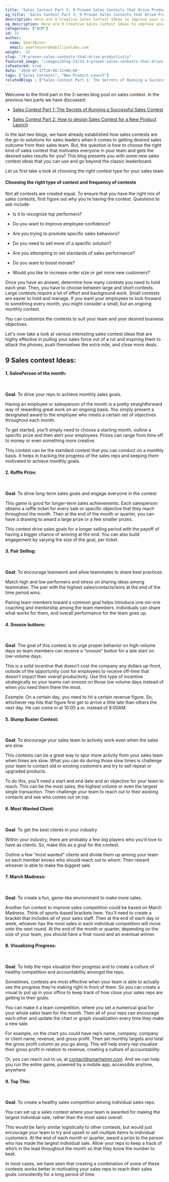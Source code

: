 ```yaml
---
title: 'Sales Contest Part 3: 9 Proven Sales Contests that Drive Productivity'
og_title: 'Sales Contest Part 3: 9 Proven Sales Contests that Drive Productivity'
description: Here are 9 Creative Sales Contest Ideas to improve your sales Performance and Productivity of your Team.
og_description: Here are 9 Creative Sales Contest Ideas to improve your sales Performance and Productivity of your Team.
categories: ["ACM"]
id: 33
author:
  name: SmartWinnr
  email: smartwinnr@mobillionlabs.com
weight: -33
slug: "/9-proven-sales-contests-that-drive-productivity"
featured_image: "/images/blog-33/33.9-proven-sales-contests-that-drive-productivity.jpg"
isFeatured: true
date: '2019-07-17T10:00:32+08:00'
tags: ["Sales Contests", "New Product Launch"]
relatedBlogs : ["Sales Contest Part 1: The Secrets of Running a Successful Sales Contest", "11 Sales incentive ideas to keep your sales team motivated", "Sales Contest Part 2: How to design Sales Contest for a New Product Launch"]
---
```


Welcome to the third part in the 3-series blog post on sales contest. In the previous two parts we have discussed:

* [Sales Contest Part 1: The Secrets of Running a Successful Sales Contest](https://www.smartwinnr.com/post/secrets-of-running-successful-sales-contest/)

* [Sales Contest Part 2: How to design Sales Contest for a New Product Launch](https://www.smartwinnr.com/post/design-sales-contest-for--new-product-launch/)

In the last two blogs, we have already established how sales contests are the go-to solutions for sales leaders when it comes to getting desired sales outcome from their sales team. 
But, the question is how to choose the right kind of sales contest that motivates everyone in your team and gets the desired sales results for you? This blog presents you with some new sales contest ideas that you can use and go beyond the classic leaderboard.

Let us first take a look at choosing the right contest type for your sales team

#### **Choosing the right type of contest and frequency of contests**

Not all contests are created equal. To ensure that you have the right mix of sales contests, first  figure out why you're having the contest. Questions to ask include:

* Is it to recognize top performers?

* Do you want to improve employee confidence?

* Are you trying to promote specific sales behaviors?

* Do you need to sell more of a specific solution?

* Are you attempting to set standards of sales performance?

* Do you want to boost morale?

* Would you like to increase order size or get more new customers?

Once you have an answer, determine how many contests you need to hold each year. Then, 
you have to choose between large and short contests. Large contests require a lot of effort and background work. Small contests are easier to hold and manage.
If you want your employees to look forward to something every month, you might consider a small, but an ongoing monthly contest. 
 
You can customize the contests to suit your team and your desired business objectives.

Let's now take a look at various interesting sales contest ideas that are highly effective in pulling your sales force out of a rut and inspiring them to attack the phones, push themselves the extra mile, and close more deals.

## 9 Sales contest Ideas:

#### **1. SalesPerson of the month**:
<br>
<img alt="" src="/images/blog-33/analytics-2697949_1920.jpg" class="ml-padding-top0 ml-padding-bottom0">

**Goal**: To drive your reps to achieve monthly sales goals.

Having an employee or salesperson of the month is a pretty straightforward way of rewarding great work on an ongoing basis. You simply present a designated award to the employee who meets a certain set of objectives throughout each month.

To get started, you’ll simply need to choose a starting month, outline a specific prize and then alert your employees. Prizes can range from time off to money or even something more creative.

This contest can be the standard contest that you can conduct on a monthly basis. It helps in tracking the progress of the sales reps and keeping them motivated to achieve monthly goals.

#### **2. Raffle Prize**:
<br>
<img alt="" src="/images/blog-33/doors-1767563_1920.jpg" class="ml-padding-top0 ml-padding-bottom0">

**Goal**: To drive long-term sales goals and engage everyone in the contest
 
This game is good for longer-term sales achievements. Each salesperson obtains a raffle ticket for every sale or specific objective that they reach throughout the month. Then at the end of the month or quarter, you can have a drawing to award a large prize or a few smaller prizes.
 
This contest drive sales goals for a longer selling period with the payoff of having a bigger chance of winning at the end. You can also build engagement by varying the size of the goal, per ticket.

#### **3. Pair Selling**:
<br>
<img alt="" src="/images/blog-33/action-3435773_1920.jpg" class="ml-padding-top0 ml-padding-bottom0">

**Goal**: To encourage teamwork and allow teammates to share best practices
 
Match high and low performers and stress on sharing ideas among teammates. The pair with the highest sales/contacts/wins at the end of the time period wins.
 
Pairing team members toward a common goal helps introduce one-on-one coaching and mentorship among the team members. Individuals can share what works for them, and overall performance for the team goes up.

#### **4. Snooze buttons**:
<br>
<img alt="" src="/images/blog-33/data-analytics-3695005_1920.jpg" class="ml-padding-top0 ml-padding-bottom0">

**Goal**: The goal of this contest is to urge proper behavior on high-volume days so team members can receive a “snooze” button for a late start on low-volume days.
 
This is a solid incentive that doesn’t cost the company any dollars up-front, outside of the opportunity cost for employees to receive off-time that doesn’t impact their overall productivity. Use this type of incentive strategically so your teams can snooze on those low volume days instead of when you need them there the most. 
 
Example: On a certain day, you need to hit a certain revenue figure. So, whichever rep hits that figure first get to arrive a little late than others the next day. He can come in at 10:00 a.m. instead of 8:00AM.

#### **5. Slump Buster Contest**:
<br>
<img alt="" src="/images/blog-33/business-man-1176006_1920.jpg" class="ml-padding-top0 ml-padding-bottom0">

**Goal**: To encourage your sales team to actively work even when the sales are slow.

This contests can be a great way to spur more activity from your sales team when times are slow. What you can do during those slow times is challenge your team to contact old or existing customers and try to sell repeat or upgraded products.

To do this, you’ll need a start and end date and an objective for your team to reach. This can be the most sales, the highest volume or even the largest single transaction. Then challenge your team to reach out to their existing contacts and see who comes out on top.

#### **6. Most Wanted Client**:
<br>
<img alt="" src="/images/blog-33/agreement-3489902_1920.jpg" class="ml-padding-top0 ml-padding-bottom0">

**Goal**: To get the best clients in your industry

Within your industry, there are probably a few big players who you’d love to have as clients. So, make this as a goal for the contest.

Outline a few “most wanted” clients and divide them up among your team so each member knows who should reach out to whom. Then reward whoever is able to make the biggest sale.

#### **7. March Madness**:
<br>
<img alt="" src="/images/blog-33/adult-2449725_1920.jpg" class="ml-padding-top0 ml-padding-bottom0">

**Goal**: To create a fun, game-like environment to make more sales.
 
Another fun contest to improve sales competition could be based on March Madness. Think of sports-based brackets here. You’ll need to create a bracket that includes all of your sales staff. Then at the end of each day or week, whoever has the most sales in each individual competition will move onto the next round. At the end of the month or quarter, depending on the size of your team, you should have a final round and an eventual winner.

#### **8. Visualizing Progress**:
<br>
<img alt="" src="/images/blog-33/analytics-3291738_1920.jpg" class="ml-padding-top0 ml-padding-bottom0">

**Goal**: To help the reps visualize their progress and to create a culture of healthy competition and accountability amongst the reps.
 
Sometimes, contests are most effective when your team is able to actually see the progress they’re making right in front of them. So you can create a visual to put up in your office to keep track of how close your sales reps are getting to their goals.
 
You can make it a team competition, where you set a numerical goal for your whole sales team for the month. Then all of your reps can encourage each other and update the chart or graph visualization every time they make a new sale.
 
For example, on the chart you could have rep’s name, company, company or client name, revenue, and gross profit. Then set monthly targets and total the gross profit column as you go along. This will help every rep visualize their gross profit in relation to revenue, creating a culture of accountability.

Or, you can reach out to us, at contact@smartwinnr.com. And we can help you run the entire game, powered by a mobile app, accessible anytime, anywhere

#### **9. Top This**:
<br>
<img alt="" src="/images/blog-33/winner-1019835_1920.jpg" class="ml-padding-top0 ml-padding-bottom0">

**Goal**: To create a healthy sales competition among individual sales reps.
 
You can set up a sales contest where your team is awarded for making the largest individual sale, rather than the most sales overall.

This would be fairly similar logistically to other contests, but would just encourage your team to try and upsell or sell multiple items to individual customers. At the end of each month or quarter, award a prize to the person who has made the largest individual sale. Allow your reps to keep a track of who’s in the lead throughout the month so that they know the number to beat.

In most cases, we have seen that creating a combination of some of these contests works better in motivating your sales reps to reach their sales goals consistently for a long period of time.
